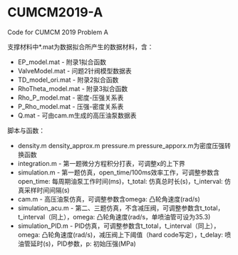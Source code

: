 # CUMCM2019-A
Code for CUMCM 2019 Problem A



支撑材料中*.mat为数据拟合所产生的数据材料，含：

- EP_model.mat - 附录1拟合函数
- ValveModel.mat - 问题2针阀模型数据表
- TD_model_ori.mat - 附录2拟合函数
- RhoTheta_model.mat - 附录3拟合函数
- Rho_P_model.mat - 密度-压强关系表
- P_Rho_model.mat - 压强-密度关系表
- Q.mat - 可由cam.m生成的高压油泵数据表



脚本与函数：

- density.m density_approx.m pressure.m pressure_apporx.m为密度压强转换函数
- integration.m - 第一题微分方程积分打表，可调整x的上下界
- simulation.m - 第一题仿真，open_time/100ms效率工作，可调整参数含open_time: 每周期油泵工作时间(ms)，t_total: 仿真总时长(s)，t_interval: 仿真采样时间间隔(s)
- cam.m - 高压油泵仿真，可调整参数含omega: 凸轮角速度(rad/s)
- simulation_acu.m - 第二、三题仿真，不含减压阀，可调整参数含t_total，t_interval（同上），omega: 凸轮角速度(rad/s，单喷油管可设为35.3)
- simulation_PID.m - PID仿真，可调整参数含t_total，t_interval（同上），omega: 凸轮角速度(rad/s)，减压阀上下阈值（hard code写定），t_delay: 喷油管延时(s)，PID参数，p: 初始压强(MPa)